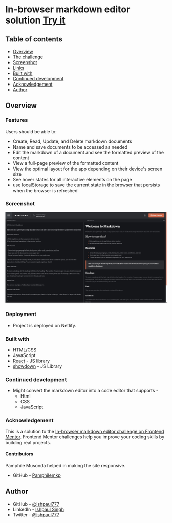 # In-browser markdown editor solution [Try it](https://mds-notes.netlify.app/)
## Table of contents

- [Overview](#overview)
- [The challenge](#the-challenge)
- [Screenshot](#screenshot)
- [Links](#links)
- [Built with](#built-with)
- [Continued development](#continued-development)
- [Acknowledgement](#acknowledgement)
- [Author](#author)

## Overview

### Features

Users should be able to:

- Create, Read, Update, and Delete markdown documents
- Name and save documents to be accessed as needed
- Edit the markdown of a document and see the formatted preview of the content
- View a full-page preview of the formatted content
- View the optimal layout for the app depending on their device's screen size
- See hover states for all interactive elements on the page
-  use localStorage to save the current state in the browser that persists when the browser is refreshed

### Screenshot

![screenshot](https://github.com/ishpaul777/markdown-editor/blob/dev/src/screenshot.jpg?raw=true)

### Deployment
-  Project is deployed on Netlify.

### Built with

- HTML/CSS
- JavaScript
- [React](https://reactjs.org/) - JS library
- [showdown](https://showdownjs.com/docs/) - JS Library

### Continued development
- Might convert the markdown editor into a code editor that supports -
   - Html
   - CSS
   - JavaScript

### Acknowledgement
This is a solution to the [In-browser markdown editor challenge on Frontend Mentor](https://www.frontendmentor.io/challenges/inbrowser-markdown-editor-r16TrrQX9). Frontend Mentor challenges help you improve your coding skills by building real projects. 

#### Contributors
Pamphile Musonda helped in making the site responsive.
 - GitHub - [Pamphilemkp](https://github.com/Pamphilemkp) 

## Author
- GitHub - [@ishpaul777](https://github.com/ishpaul777/)
- LinkedIn - [Ishpaul Singh](https://www.linkedin.com/in/ishpaul777/)
- Twitter - [@ishpaul777](https://twitter.com/ishpaul_777)


